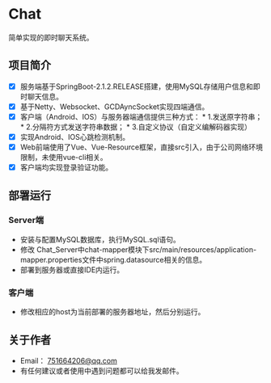 # Chat
简单实现的即时聊天系统。

## 项目简介
- [x] 服务端基于SpringBoot-2.1.2.RELEASE搭建，使用MySQL存储用户信息和即时聊天信息。
- [x] 基于Netty、Websocket、GCDAyncSocket实现四端通信。
- [x] 客户端（Android、IOS）与服务器端通信提供三种方式：
      * 1.发送原字符串；
	  * 2.分隔符方式发送字符串数据；
	  * 3.自定义协议（自定义编解码器实现）
- [x] 实现Android、IOS心跳检测机制。
- [x] Web前端使用了Vue、Vue-Resource框架，直接src引入，由于公司网络环境限制，未使用vue-cli相关。
- [x] 客户端均实现登录验证功能。

## 部署运行
### Server端
 * 安装与配置MySQL数据库，执行MySQL.sql语句。
 * 修改 Chat_Server中chat-mapper模块下src/main⁩/⁨resources/application-mapper.⁩properties文件中spring.datasource相关的信息。
 * 部署到服务器或直接IDE内运行。
### 客户端
 * 修改相应的host为当前部署的服务器地址，然后分别运行。

## 关于作者
 * Email： 751664206@qq.com
 * 有任何建议或者使用中遇到问题都可以给我发邮件。